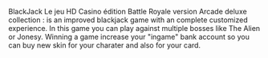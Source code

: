 BlackJack Le jeu HD Casino édition Battle Royale version Arcade deluxe collection : is an improved blackjack game with an complete customized experience.
In this game you can play against multiple bosses like The Alien or Jonesy.
Winning a game increase your "ingame" bank account so you can buy new skin for your charater and also for your card.

